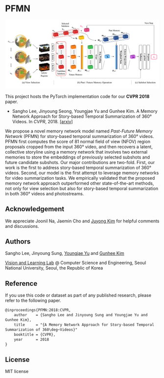 # PFMN

![main_figure](assets/PFMN.png)

This project hosts the PyTorch implementation code for our **CVPR 2018** paper.

- Sangho Lee, Jinyoung Seong, Youngjae Yu and Gunhee Kim. A Memory Network Approach for Story-based Temporal Summarization of 360&deg; Videos. In *CVPR*, 2018. [[arxiv]](https://arxiv.org/abs/1805.02838)

We propose a novel memory network model named *Past-Future Memory Network* (PFMN) for story-based temporal summarization of 360&deg; videos.
PFMN first computes the score of 81 normal field of view (NFOV) region proposals cropped from the input 360&deg; video, and then recovers a latent, collective storyline using a memory network that involves two external memories to store the embeddings of previously selected subshots and future candidate subshots.
Our major contributions are two-fold.
First, our work is the first to address story-based temporal summarization of 360&deg; videos.
Second, our model is the first attempt to leverage memory networks for video summarization tasks.
We empirically validated that the proposed memory network approach outperformed other state-of-the-art methods, not only for view selection but also for story-based temporal summarization in both 360&deg; videos and photostreams.

## Acknowledgement

We appreciate Joonil Na, Jaemin Cho and [Juyong Kim](http://juyongkim.com/) for helpful comments and discussions.

## Authors

Sangho Lee, Jinyoung Sung, [Youngjae Yu](https://yj-yu.github.io/home/) and [Gunhee Kim](http://vision.snu.ac.kr/~gunhee/)

[Vision and Learning Lab](http://vision.snu.ac.kr/) @ Computer Science and Engineering, Seoul National University, Seoul, the Republic of Korea

## Reference

If you use this code or dataset as part of any published research, please refer to the following paper.
```
@inproceedings{PFMN:2018:CVPR,
    author    = {Sangho Lee and Jinyoung Sung and Youngjae Yu and Gunhee Kim},
    title     = "{A Memory Network Approach for Story-based Temporal Summarization of 360\deg~Videos}"
    booktitle = {CVPR},
    year      = 2018
}
```

## License

MIT license
